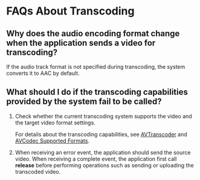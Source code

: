# FAQs About Transcoding

## Why does the audio encoding format change when the application sends a video for transcoding?

If the audio track format is not specified during transcoding, the system converts it to AAC by default.

<!--RP2--><!--RP2End-->

## What should I do if the transcoding capabilities provided by the system fail to be called?

1. Check whether the current transcoding system supports the video and the target video format settings.

   For details about the transcoding capabilities, see [AVTranscoder](media-kit-intro.md#avtranscoder) and [AVCodec Supported Formats](../avcodec/avcodec-support-formats.md).<!--RP1--><!--RP1End-->

2. When receiving an error event, the application should send the source video. When receiving a complete event, the application first call **release** before performing operations such as sending or uploading the transcoded video.
